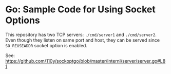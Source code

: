 # Go: Sample Code for Using Socket Options

This repository has two TCP servers: `./cmd/server1` and `./cmd/server2`.
Even though they listen on same port and host, they can be served since `SO_REUSEADDR` socket option is enabled.

See: https://github.com/110y/sockoptgo/blob/master/internl/server/server.go#L81
